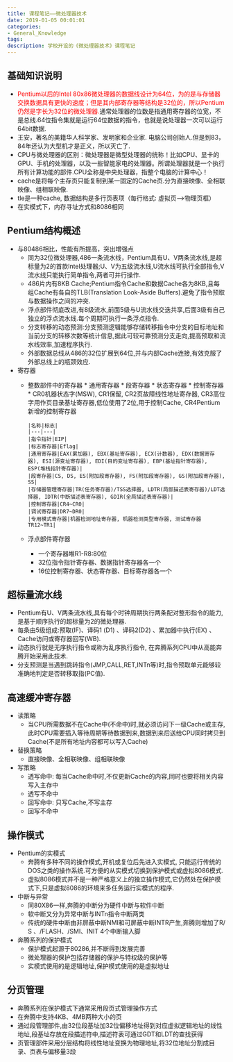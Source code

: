 ```yaml
---
title: 课程笔记——微处理器技术
date: 2019-01-05 00:01:01
categories:
- General_Knowledge
tags:
description: 学校开设的《微处理器技术》课程笔记
---
```


## 基础知识说明
* <font color="red">Pentium以后的Intel 80x86微处理器的数据线设计为64位，为的是与存储器交换数据具有更快的速度；但是其内部寄存器等结构是32位的，所以Pentium仍然是字长为32位的微处理器.</font>通常处理器的位数是指通用寄存器的位宽，不是总线.64位指令集就是运行64位数据的指令，也就是说处理器一次可以运行64bit数据.
* 王安，著名的美籍华人科学家、发明家和企业家. 电脑公司创始人.但是到83，84年还认为大型机才是正义，所以灭亡了.
* CPU与微处理器的区别：微处理器是微型处理器的统称！比如CPU、显卡的GPU、手机的处理器，以及一些智能家电的处理器。所谓处理器就是一个执行所有计算功能的部件.CPU全称是中央处理器，指整个电脑的计算中心！
* cache是将每个主存页只能复制到某一固定的Cache页.分为直接映像、全相联映像、组相联映像.
* tle是一种cache, 数据结构是多行页表项（每行格式: 虚拟页-->物理页框）
* 在实模式下，内存寻址方式和8086相同

## Pentium结构概述
* 与80486相比，性能有所提高，突出增强点
  * 同为32位微处理器,486一条流水线，Pentium具有U、V两条流水线,是超标量为2的首款Intel处理器;U、V为五级流水线,U流水线可执行全部指令,V流水线只能执行简单指令,两者可并行操作.
  * 486片内有8KB Cache;Pentium指令Cache和数据Cache各为8KB,且每组Cache有各自的TLB(Translation Look-Aside Buffers).避免了指令预取与数据操作之间的冲突.
  * 浮点部件彻底改进,有8级流水,前面5级与U流水线交迭共享,后面3级有自己独立的浮点流水线.每个周期可执行一条浮点指令.
  * 分支转移的动态预测:分支预测逻辑能够存储转移指令中分支的目标地址和当前分支的转移次数等统计信息,据此可较可靠预测分支走向,提高预取和流水线效率,加速程序执行.
  * 外部数据总线从486的32位扩展到64位,并与内部Cache连接,有效克服了外部总线上的瓶颈效应.
* 寄存器
  * 整数部件中的寄存器
        * 通用寄存器
        * 段寄存器
        * 状态寄存器
        * 控制寄存器
          * CR0机器状态字(MSW), CR1保留, CR2页故障线性地址寄存器, CR3高位字用作页目录基址寄存器,低位使用了2位,用于控制Cache, CR4Pentium新增的控制寄存器
          
        |名称|标志|
        |---|---|
        |指令指针|EIP|
        |标志寄存器|Eflag|
        |通用寄存器|EAX(累加器), EBX(基址寄存器), ECX(计数器), EDX(数据寄存器), ESI(源变址寄存器), EDI(目的变址寄存器), EBP(基址指针寄存器), ESP(堆栈指针寄存器)|
        |段寄存器|CS, DS, ES(附加段寄存器), FS(附加段寄存器), GS(附加段寄存器), SS|
        |存储器管理寄存器|TR(任务寄存器)/TSS选择器, LDTR(局部描述表寄存器)/LDT选择器, IDTR(中断描述表寄存器), GDIR(全局描述表寄存器)|
        |控制寄存器|CR4~CR0|
        |调试寄存器|DR7~DR0|
        |专用模式寄存器|机器检测地址寄存器, 机器检测类型寄存器, 测试寄存器TR12~TR1|
  * 浮点部件寄存器
      * 一个寄存器堆R1-R8:80位
      * 32位指令指针寄存器、数据指针寄存器各一个
      * 16位控制寄存器、状态寄存器、目标寄存器各一个 

## 超标量流水线
* Pentium有U、V两条流水线,具有每个时钟周期执行两条配对整形指令的能力,是基于顺序执行的超标量为2的微处理器.
* 每条由5级组成:预取(IF)、译码1 (D1) 、译码2(D2) 、累加器中执行(EX) 、Cache访问或寄存器回写(WB).
* 动态执行就是无序执行指令或称为乱序执行指令, 在奔腾系列CPU中从高能奔腾开始采用此技术.
* 分支预测是当遇到跳转指令(JMP,CALL,RET,INTn等)时,指令预取单元能够较准确地判定是否转移取指(PC值).

## 高速缓冲寄存器
* 读策略
  * 当CPU所需数据不在Cache中(不命中)时,就必须访问下一级Cache或主存,此时CPU需要插入等待周期等待数据到来,数据到来后送给CPU同时拷贝到Cache(不是所有地址内容都可以写入Cache)
* 替换策略
  * 直接映像、全相联映像、组相联映像
* 写策略
  * 透写命中: 每当Cache命中时,不仅更新Cache的内容,同时也要将相关内容写入主存中
  * 透写不命中
  * 回写命中: 只写Cache,不写主存
  * 回写不命中
  
## 操作模式
* Pentium的实模式
  * 奔腾有多种不同的操作模式,开机或复位后先进入实模式, 只能运行传统的DOS之类的操作系统.可方便的从实模式切换到保护模式或虚拟8086模式.
  * 虚拟8086模式并不是一种严格意义上的独立操作模式,它仍然处在保护模式下,只是虚拟8086的环境来多任务运行实模式的程序.
* 中断与异常
  * 同80X86一样,奔腾的中断分为硬件中断与软件中断
  * 软中断又分为异常中断与INTn指令中断两类
  * 传统的硬件中断由非屏蔽中断NMI和可屏蔽中断INTR产生,奔腾则增加了R/ S 、/FLASH、/SMI、INIT 4个中断输入脚
* 奔腾系列的保护模式
  * 保护模式起源于80286,并不断得到发展完善
  * 微处理器的保护包括存储器的保护与特权级的保护等
  * 实模式使用的是逻辑地址,保护模式使用的是虚拟地址

## 分页管理
* 奔腾系列在保护模式下通常采用段页式管理操作方式
* 在奔腾中支持4KB、4MB两种大小的页
* 通过段管理部件,由32位段基址加32位偏移地址得到对应虚拟逻辑地址的线性地址,段基址存放在段描述符中,描述符表可通过GDT和LDT的查找获得
* 页管理部件采用分层结构将线性地址变换为物理地址,将32位地址分割成目录、页表与偏移量3段
